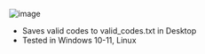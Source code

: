 ![image](https://github.com/Bt08s/Discord-Nitro-Generator/assets/68190921/6d8f8532-4b7f-40ec-98b7-d0fae0b9e3be)

* Saves valid codes to valid_codes.txt in Desktop
* Tested in Windows 10-11, Linux
